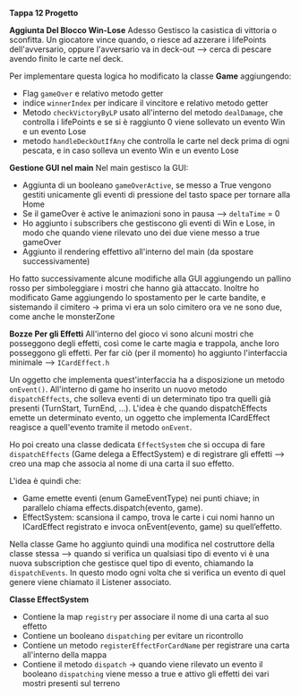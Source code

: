 **Tappa 12 Progetto**

**Aggiunta Del Blocco Win-Lose**
Adesso Gestisco la casistica di vittoria o sconfitta. Un giocatore vince quando, o riesce ad azzerare i lifePoints dell'avversario, oppure l'avversario va in deck-out --> cerca di pescare avendo finito le carte nel deck.

Per implementare questa logica ho modificato la classe **Game** aggiungendo:
- Flag `gameOver` e relativo metodo getter
- indice `winnerIndex` per indicare il vincitore e relativo metodo getter
- Metodo `checkVictoryByLP` usato all'interno del metodo `dealDamage`, che controlla i lifePoints e se si è raggiunto 0 viene sollevato un evento Win e un evento Lose
- metodo `handleDeckOutIfAny` che controlla le carte nel deck prima di ogni pescata, e in caso solleva un evento Win e un evento Lose

**Gestione GUI nel main**
Nel main gestisco la GUI:
- Aggiunta di un booleano `gameOverActive`, se messo a True vengono gestiti unicamente gli eventi di pressione del tasto space per tornare alla Home
- Se il gameOver è active le animazioni sono in pausa --> `deltaTime` = 0
- Ho aggiunto i subscribers che gestiscono gli eventi di Win e Lose, in modo che quando viene rilevato uno dei due viene messo a true gameOver
- Aggiunto il rendering effettivo all'interno del main (da spostare successivamente)

Ho fatto successivamente alcune modifiche alla GUI aggiungendo un pallino rosso per simboleggiare i mostri che hanno già attaccato. Inoltre ho modificato Game aggiungendo lo spostamento per le carte bandite, e sistemando il cimitero -> prima vi era un solo cimitero ora ve ne sono due, come anche le monsterZone

**Bozze Per gli Effetti**
All'interno del gioco vi sono alcuni mostri che posseggono degli effetti, così come le carte magia e trappola, anche loro posseggono gli effetti. 
Per far ciò (per il momento) ho aggiunto l'interfaccia minimale --> `ICardEffect.h`

Un oggetto che implementa quest'interfaccia ha a disposizione un metodo `onEvent()`.
All'interno di game ho inserito un nuovo metodo `dispatchEffects`, che solleva eventi di un determinato tipo tra quelli già presenti (TurnStart, TurnEnd, ...).
L'idea è che quando dispatchEffects emette un determinato evento, un oggetto che implementa ICardEffect reagisce a quell'evento tramite il metodo `onEvent`.

Ho poi creato una classe dedicata `EffectSystem` che si occupa di fare `dispatchEffects` (Game delega a EffectSystem) e di registrare gli effetti --> creo una map che associa al nome di una carta il suo effetto. 

L'idea è quindi che:
- Game emette eventi (enum GameEventType) nei punti chiave; in parallelo chiama effects.dispatch(evento, game).
- EffectSystem: scansiona il campo, trova le carte i cui nomi hanno un ICardEffect registrato e invoca onEvent(evento, game) su quell’effetto.

Nella classe Game ho aggiunto quindi una modifica nel costruttore della classe stessa --> quando si verifica un qualsiasi tipo di evento vi è una nuova subscription che gestisce quel tipo di evento, chiamando la `dispatchEvents`.
In questo modo ogni volta che si verifica un evento di quel genere viene chiamato il Listener associato.

**Classe EffectSystem**
- Contiene la map `registry` per associare il nome di una carta al suo effetto
- Contiene un booleano `dispatching` per evitare un ricontrollo
- Contiene un metodo `registerEffectForCardName` per registrare una carta all'interno della mappa
- Contiene il metodo `dispatch` -> quando viene rilevato un evento il booleano `dispatching` viene messo a true e attivo gli effetti dei vari mostri presenti sul terreno 